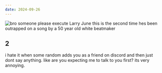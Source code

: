 ```yaml
---
date: 2024-09-26
---
```


![bro someone please execute Larry June this is the second time hes been outrapped on a song by a 50 year old white beatmaker](https://imgur.com/43fJjcn.png)

## 2

i hate it when some random adds you as a friend on discord and then just dont say anything. like are you expecting me to talk to you first? its very annoying.